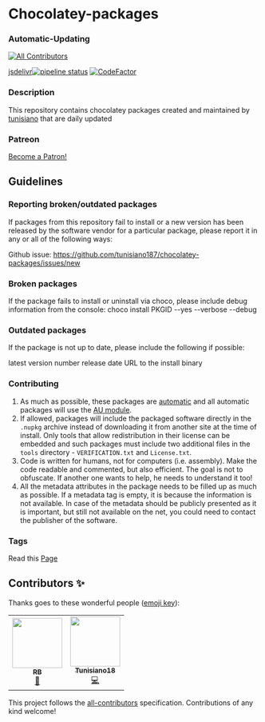 # Chocolatey-packages

### Automatic-Updating
<!-- ALL-CONTRIBUTORS-BADGE:START - Do not remove or modify this section -->
[![All Contributors](https://img.shields.io/badge/all_contributors-2-orange.svg?style=flat-square)](#contributors-)
<!-- ALL-CONTRIBUTORS-BADGE:END -->
[jsdelivr](https://data.jsdelivr.com/v1/package/gh/tunisiano187/Chocolatey-packages/badge?style=rounded)[![pipeline status](https://gitlab.com/chocolatey-packages/automatic-updating/badges/master/pipeline.svg)](https://gitlab.com/chocolatey-packages/automatic-updating/-/commits/master) [![CodeFactor](https://www.codefactor.io/repository/github/tunisiano187/chocolatey-packages/badge)](https://www.codefactor.io/repository/github/tunisiano187/chocolatey-packages)

### Description

This repository contains chocolatey packages created and maintained by [tunisiano](https://chocolatey.org/profiles/tunisiano) that are daily updated

### Patreon
<a href="https://www.patreon.com/bePatron?u=39585820" data-patreon-widget-type="become-patron-button">Become a Patron!</a>

## Guidelines

### Reporting broken/outdated packages

If packages from this repository fail to install or a new version has been released by the software vendor for a particular package, please report it in any or all of the following ways:

Github issue: https://github.com/tunisiano187/chocolatey-packages/issues/new

### Broken packages

If the package fails to install or uninstall via choco, please include debug information from the console:
choco install PKGID --yes --verbose --debug

### Outdated packages

If the package is not up to date, please include the following if possible:

latest version number
release date
URL to the install binary

### Contributing
1. As much as possible, these packages are [automatic](https://chocolatey.org/docs/automatic-packages) and all automatic packages will use the [AU module](https://github.com/majkinetor/au).
2. If allowed, packages will include the packaged software directly in the `.nupkg` archive instead of downloading it from another site at the time of install.  Only tools that allow redistribution in their license can be embedded and such packages must include two additional files in the `tools` directory - `VERIFICATION.txt` and `License.txt`.
3. Code is written for humans, not for computers (i.e. assembly). Make the code readable and commented, but also efficient. The goal is not to obfuscate. If another one wants to help, he needs to understand it too!
4. All the metadata attributes in the package needs to be filled up as much as possible. If a metadata tag is empty, it is because the information is not available. In case of the metadata should be publicly presented as it is important, but still not available on the net, you could need to contact the publisher of the software.

### Tags
Read this [Page](https://github.com/tunisiano187/Chocolatey-packages/wiki/Tags.md)

## Contributors ✨

Thanks goes to these wonderful people ([emoji key](https://allcontributors.org/docs/en/emoji-key)):

<!-- ALL-CONTRIBUTORS-LIST:START - Do not remove or modify this section -->
<!-- prettier-ignore-start -->
<!-- markdownlint-disable -->
<table>
  <tr>
    <td align="center"><a href="https://github.com/RedBaron2"><img src="https://avatars1.githubusercontent.com/u/1191271?v=4" width="100px;" alt=""/><br /><sub><b>RB</b></sub></a><br /><a href="https://github.com/tunisiano187/Chocolatey-packages/issues?q=author%3ARedBaron2" title="Bug reports">🐛</a></td>
    <td align="center"><a href="https://www.bowlman.org"><img src="https://avatars2.githubusercontent.com/u/6095739?v=4" width="100px;" alt=""/><br /><sub><b>Tunisiano18</b></sub></a><br /><a href="https://github.com/tunisiano187/Chocolatey-packages/commits?author=tunisiano187" title="Code">💻</a></td>
  </tr>
</table>

<!-- markdownlint-enable -->
<!-- prettier-ignore-end -->
<!-- ALL-CONTRIBUTORS-LIST:END -->

This project follows the [all-contributors](https://github.com/all-contributors/all-contributors) specification. Contributions of any kind welcome!
